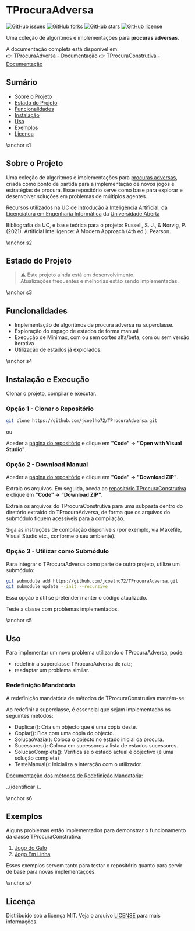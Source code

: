 # TProcuraAdversa

[![GitHub issues](https://img.shields.io/github/issues/jcoelho72/TProcuraAdversa.svg)](https://github.com/jcoelho72/TProcuraAdversa/issues)
[![GitHub forks](https://img.shields.io/github/forks/jcoelho72/TProcuraAdversa.svg)](https://github.com/jcoelho72/TProcuraAdversa/network)
[![GitHub stars](https://img.shields.io/github/stars/jcoelho72/TProcuraAdversa.svg)](https://github.com/jcoelho72/TProcuraAdversa/stargazers)
[![GitHub license](https://img.shields.io/github/license/jcoelho72/TProcuraAdversa.svg)](https://jcoelho72.github.io/TProcuraAdversa/LICENSE.txt)

Uma coleção de algoritmos e implementações para **procuras adversas**.

A documentação completa está disponível em:  
👉 [TProcuraAdversa - Documentação](https://jcoelho72.github.io/TProcuraAdversa/index.html)
👉 [TProcuraConstrutiva - Documentação](https://jcoelho72.github.io/TProcuraConstrutiva/index.html)

## Sumário

- [Sobre o Projeto](#s1)
- [Estado do Projeto](#s2)
- [Funcionalidades](#s3)
- [Instalação](#s4)
- [Uso](#s5)
- [Exemplos](#s6)
- [Licença](#s7)

\anchor s1
## Sobre o Projeto

Uma coleção de algoritmos e implementações para [procuras adversas](#), 
criada como ponto de partida para a implementação de novos jogos e estratégias de procura. 
Esse repositório serve como base para explorar e desenvolver soluções em problemas de múltiplos agentes.

Recursos utilizados na UC de [Introdução à Inteligência Artificial](https://guiadoscursos.uab.pt/ucs/introducao-a-inteligencia-artificial/), 
da [Licenciatura em Engenharia Informática](https://guiadoscursos.uab.pt/ucs/introducao-a-inteligencia-artificial/) da [Universidade Aberta](https://portal.uab.pt/)

Bibliografia da UC, e base teórica para o projeto: 
Russell, S. J., & Norvig, P. (2021). Artificial Intelligence: A Modern Approach (4th ed.). Pearson.

\anchor s2
## Estado do Projeto

> :warning: Este projeto ainda está em desenvolvimento.  
> Atualizações frequentes e melhorias estão sendo implementadas.

\anchor s3
## Funcionalidades

- Implementação de algoritmos de procura adversa na superclasse.
- Exploração do espaço de estados de forma manual
- Execução de Minimax, com ou sem cortes alfa/beta, com ou sem versão iterativa
- Utilização de estados já explorados.

\anchor s4
## Instalação e Execução

Clonar o projeto, compilar e executar. 

### Opção 1 - Clonar o Repositório 

```bash
git clone https://github.com/jcoelho72/TProcuraAdversa.git
```
ou

Aceder a [página do repositório](https://github.com/jcoelho72/TProcuraAdversa/) e clique em **"Code" → "Open with Visual Studio"**.

### Opção 2 - Download Manual

Aceder a [página do repositório](https://github.com/jcoelho72/TProcuraAdversa/) e clique em **"Code" → "Download ZIP"**.

Extraia os arquivos. Em seguida, aceda ao [repositório TProcuraConstrutiva](https://github.com/jcoelho72/TProcuraConstrutiva/) e clique em **"Code" → "Download ZIP"**.

Extraia os arquivos do TProcuraConstrutiva para uma subpasta dentro do diretório extraído do TProcuraAdversa, 
de forma que os arquivos do submódulo fiquem acessíveis para a compilação.

Siga as instruções de compilação disponíveis (por exemplo, via Makefile, Visual Studio etc., conforme o seu ambiente).


### Opção 3 - Utilizar como Submódulo

Para integrar o TProcuraAdversa como parte de outro projeto, utilize um submódulo:

```bash
git submodule add https://github.com/jcoelho72/TProcuraAdversa.git
git submodule update --init --recursive
```
Essa opção é útil se pretender manter o código atualizado.

Teste a classe com problemas implementados. 

\anchor s5
## Uso

Para implementar um novo problema utilizando o TProcuraAdversa, pode:
- redefinir a superclasse TProcuraAdversa de raiz;
- readaptar um problema similar.

### Redefinição Mandatória

A redefinição mandatória de métodos de TProcuraConstrutiva mantém-se: 

Ao redefinir a superclasse, é essencial que sejam implementados os seguintes métodos: 
- Duplicar(): Cria um objecto que é uma cópia deste.
- Copiar(): Fica com uma cópia do objecto.
- SolucaoVazia(): Coloca o objecto no estado inicial da procura.
- Sucessores(): Coloca em sucessores a lista de estados sucessores.
- SolucaoCompleta(): Verifica se o estado actual é objectivo (é uma solução completa)
- TesteManual(): Inicializa a interação com o utilizador.

[Documentação dos métodos de Redefinição Mandatória](https://jcoelho72.github.io/TProcuraConstrutiva/group__RedefinicaoMandatoria.html):

..(identificar )..


\anchor s6
## Exemplos

Alguns problemas estão implementados para demonstrar o funcionamento da classe TProcuraConstrutiva:
1. [Jogo do Galo](teste_jogo_do_galo.html)
2. [Jogo Em Linha](teste_jogo_em_linha.html)

Esses exemplos servem tanto para testar o repositório quanto para servir de base para novas implementações.

\anchor s7
## Licença
Distribuído sob a licença MIT. Veja o arquivo [LICENSE](https://jcoelho72.github.io/TProcuraAdversa/LICENSE.txt) para mais informações.

